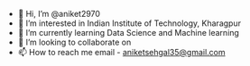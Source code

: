 - 👋 Hi, I’m @aniket2970
- 👀 I’m interested in Indian Institute of Technology, Kharagpur
- 🌱 I’m currently learning Data Science and Machine learning
- 💞️ I’m looking to collaborate on 
- 📫 How to reach me email - aniketsehgal35@gmail.com

<!---
aniket2970/aniket2970 is a ✨ special ✨ repository because its `README.md` (this file) appears on your GitHub profile.
You can click the Preview link to take a look at your changes.
--->
